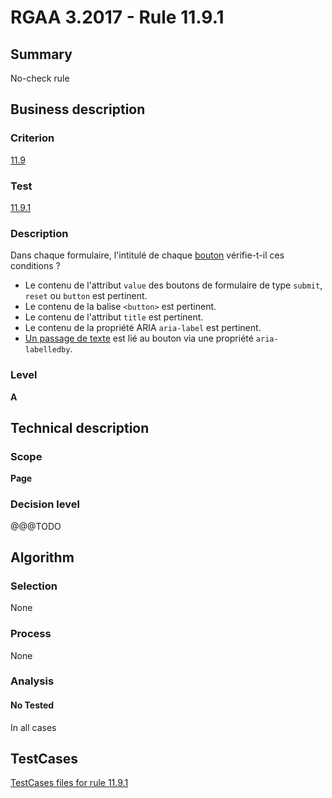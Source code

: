 # RGAA 3.2017 - Rule 11.9.1

## Summary
No-check rule


## Business description

### Criterion
[11.9](http://references.modernisation.gouv.fr/rgaa-accessibilite/criteres.html#crit-11-9)

### Test
[11.9.1](http://references.modernisation.gouv.fr/rgaa-accessibilite/criteres.html#test-11-9-1)

### Description
<div lang="fr">Dans chaque formulaire, l'intitul&#xE9; de chaque <a href="http://references.modernisation.gouv.fr/rgaa-accessibilite/glossaire.html#bouton-formulaire">bouton</a> v&#xE9;rifie-t-il ces conditions&nbsp;? <ul><li>Le contenu de l'attribut <code lang="en">value</code> des boutons de formulaire de type <code lang="en">submit</code>, <code lang="en">reset</code> ou <code lang="en">button</code> est pertinent.</li> <li>Le contenu de la balise <code lang="en">&lt;button&gt;</code> est pertinent.</li> <li>Le contenu de l'attribut <code lang="en">title</code> est pertinent.</li> <li>Le contenu de la propri&#xE9;t&#xE9; ARIA <code lang="en">aria-label</code> est pertinent.</li> <li><a href="http://references.modernisation.gouv.fr/rgaa-accessibilite/glossaire.html#passage-texte-aria">Un passage de texte</a> est li&#xE9; au bouton via une propri&#xE9;t&#xE9; <code lang="en">aria-labelledby</code>.</li> </ul></div>

### Level
**A**


## Technical description

### Scope
**Page**

### Decision level
@@@TODO


## Algorithm

### Selection
None

### Process
None

### Analysis

#### No Tested
In all cases


##  TestCases

[TestCases files for rule 11.9.1](https://github.com/Asqatasun/Asqatasun/tree/develop/rules/rules-rgaa3.2017/src/test/resources/testcases/rgaa32017/Rgaa32017Rule110901/)


